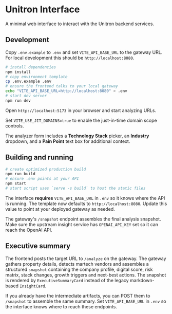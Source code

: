 # Unitron Interface

A minimal web interface to interact with the Unitron backend services.

## Development

Copy `.env.example` to `.env` and set `VITE_API_BASE_URL` to the gateway URL.
For local development this should be `http://localhost:8080`.

```bash
# install dependencies
npm install
# copy environment template
cp .env.example .env
# ensure the frontend talks to your local gateway
echo "VITE_API_BASE_URL=http://localhost:8080" > .env
# start dev server
npm run dev
```

Open `http://localhost:5173` in your browser and start analyzing URLs.

Set `VITE_USE_JIT_DOMAINS=true` to enable the just-in-time domain scope controls.

The analyzer form includes a **Technology Stack** picker, an **Industry**
dropdown, and a **Pain Point** text box for additional context.

## Building and running

```bash
# create optimized production build
npm run build
# ensure .env points at your API
npm start
# start script uses `serve -s build` to host the static files
```

The interface **requires** `VITE_API_BASE_URL` in `.env` so it knows where the
API is running. The template now defaults to `http://localhost:8080`. Update
this value to point at your deployed gateway as needed.

The gateway's `/snapshot` endpoint assembles the final analysis snapshot.
Make sure the upstream insight service has `OPENAI_API_KEY` set so it can reach the OpenAI API.

## Executive summary

The frontend posts the target URL to `/analyze` on the gateway. The
gateway gathers property details, detects martech vendors and assembles a
structured `snapshot` containing the company profile, digital score, risk
matrix, stack changes, growth triggers and next-best actions. The
snapshot is rendered by `ExecutiveSummaryCard` instead of the legacy
markdown-based `InsightCard`.

If you already have the intermediate artifacts, you can POST them to
`/snapshot` to assemble the same summary. Set `VITE_API_BASE_URL` in
`.env` so the interface knows where to reach these endpoints.
